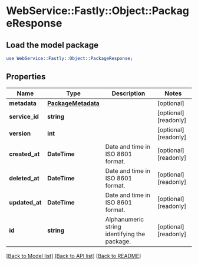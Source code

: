 # WebService::Fastly::Object::PackageResponse

## Load the model package
```perl
use WebService::Fastly::Object::PackageResponse;
```

## Properties
Name | Type | Description | Notes
------------ | ------------- | ------------- | -------------
**metadata** | [**PackageMetadata**](PackageMetadata.md) |  | [optional] 
**service_id** | **string** |  | [optional] [readonly] 
**version** | **int** |  | [optional] [readonly] 
**created_at** | **DateTime** | Date and time in ISO 8601 format. | [optional] [readonly] 
**deleted_at** | **DateTime** | Date and time in ISO 8601 format. | [optional] [readonly] 
**updated_at** | **DateTime** | Date and time in ISO 8601 format. | [optional] [readonly] 
**id** | **string** | Alphanumeric string identifying the package. | [optional] [readonly] 

[[Back to Model list]](../README.md#documentation-for-models) [[Back to API list]](../README.md#documentation-for-api-endpoints) [[Back to README]](../README.md)


